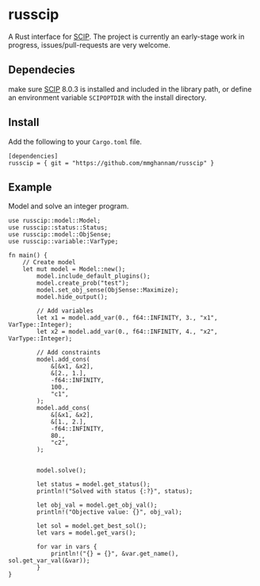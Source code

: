 # russcip
A Rust interface for [SCIP](https://www.scipopt.org/index.php#download). The project is currently an early-stage work in progress, issues/pull-requests are very welcome. 

## Dependecies 
make sure [SCIP](https://www.scipopt.org/index.php#download) 8.0.3 is installed and included in the library path, or define an environment variable `SCIPOPTDIR` with the install directory. 

## Install
Add the following to your `Cargo.toml` file. 
```
[dependencies]
russcip = { git = "https://github.com/mmghannam/russcip" }
```

## Example
Model and solve an integer program.
```
use russcip::model::Model;
use russcip::status::Status;
use russcip::model::ObjSense;
use russcip::variable::VarType;

fn main() {
    // Create model
    let mut model = Model::new();
        model.include_default_plugins();
        model.create_prob("test");
        model.set_obj_sense(ObjSense::Maximize);
        model.hide_output();

        // Add variables
        let x1 = model.add_var(0., f64::INFINITY, 3., "x1", VarType::Integer);
        let x2 = model.add_var(0., f64::INFINITY, 4., "x2", VarType::Integer);

        // Add constraints
        model.add_cons(
            &[&x1, &x2],
            &[2., 1.],
            -f64::INFINITY,
            100.,
            "c1",
        );
        model.add_cons(
            &[&x1, &x2],
            &[1., 2.],
            -f64::INFINITY,
            80.,
            "c2",
        );
    

        model.solve();

        let status = model.get_status();
        println!("Solved with status {:?}", status);

        let obj_val = model.get_obj_val();
        println!("Objective value: {}", obj_val);

        let sol = model.get_best_sol();
        let vars = model.get_vars();
        
        for var in vars {
            println!("{} = {}", &var.get_name(), sol.get_var_val(&var));
        }
}
```


